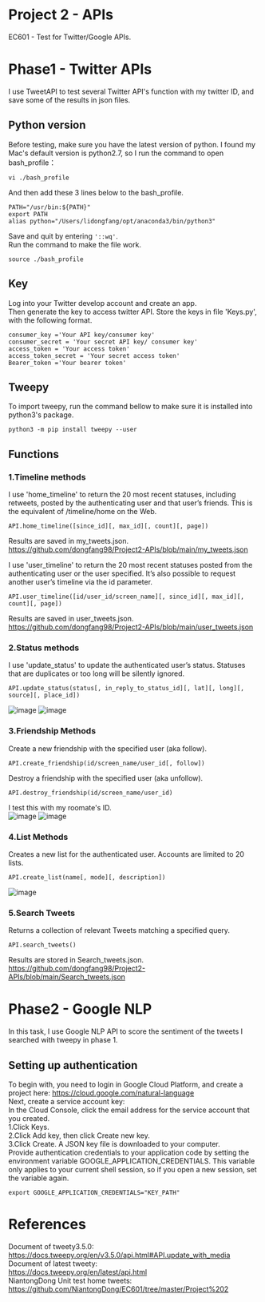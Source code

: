 # Project 2 - APIs
EC601 - Test for Twitter/Google APIs.  
# Phase1 - Twitter APIs
I use TweetAPI to test several Twitter API's function with my twitter ID, and save some of the results in json files.  
## Python version
Before testing, make sure you have the latest version of python. I found my Mac's default version is python2.7, so I run the command to open bash_profile：
```
vi ./bash_profile
```
And then add these 3 lines below to the bash_profile.  
```
PATH="/usr/bin:${PATH}"
export PATH
alias python="/Users/lidongfang/opt/anaconda3/bin/python3"
```
Save and quit by entering ```'::wq'```.  
Run the command to make the file work.  
```
source ./bash_profile
```
## Key
Log into your Twitter develop account and create an app.  
Then generate the key to access twitter API. Store the keys in file 'Keys.py', with the following format.  
```
consumer_key ='Your API key/consumer key'
consumer_secret = 'Your secret API key/ consumer key'
access_token = 'Your access token'
access_token_secret = 'Your secret access token'
Bearer_token ='Your bearer token'
```
## Tweepy
To import tweepy, run the command bellow to make sure it is installed into python3's package.
```
python3 -m pip install tweepy --user
```
## Functions
### 1.Timeline methods
I use 'home_timeline' to return the 20 most recent statuses, including retweets, posted by the authenticating user and that user’s friends. This is the equivalent of /timeline/home on the Web.  
```
API.home_timeline([since_id][, max_id][, count][, page])
```
Results are saved in my_tweets.json.  
https://github.com/dongfang98/Project2-APIs/blob/main/my_tweets.json

I use 'user_timeline' to return the 20 most recent statuses posted from the authenticating user or the user specified. It’s also possible to request another user’s timeline via the id parameter.  
```
API.user_timeline([id/user_id/screen_name][, since_id][, max_id][, count][, page])
```
Results are saved in user_tweets.json.  
https://github.com/dongfang98/Project2-APIs/blob/main/user_tweets.json

### 2.Status methods
I use 'update_status' to update the authenticated user’s status. Statuses that are duplicates or too long will be silently ignored.
```
API.update_status(status[, in_reply_to_status_id][, lat][, long][, source][, place_id])
```
![image](https://user-images.githubusercontent.com/78338843/134862590-6cf5f11f-40c2-4ff4-b35a-1bd8fb9d4cd6.png)
![image](https://user-images.githubusercontent.com/78338843/134862680-8fcd0464-1108-4839-9057-4163be7bd241.png)

### 3.Friendship Methods
Create a new friendship with the specified user (aka follow).  
```
API.create_friendship(id/screen_name/user_id[, follow])
```
Destroy a friendship with the specified user (aka unfollow).  
```
API.destroy_friendship(id/screen_name/user_id)
```
I test this with my roomate's ID.  
![image](https://user-images.githubusercontent.com/78338843/134863447-7875179c-1b58-4644-a5ad-c44297cdfeae.png)
![image](https://user-images.githubusercontent.com/78338843/134863407-37e7a92f-c85e-4295-887f-36169e74dc3d.png)

### 4.List Methods
Creates a new list for the authenticated user. Accounts are limited to 20 lists.  
```
API.create_list(name[, mode][, description])
```
![image](https://user-images.githubusercontent.com/78338843/134863879-0826fc5a-42ca-4362-9ab3-ff4a3d07e24a.png)

### 5.Search Tweets
Returns a collection of relevant Tweets matching a specified query.  
```
API.search_tweets()
```
Results are stored in Search_tweets.json.  
https://github.com/dongfang98/Project2-APIs/blob/main/Search_tweets.json
 
# Phase2 - Google NLP
In this task, I use Google NLP API to score the sentiment of the tweets I searched with tweepy in phase 1.  
## Setting up authentication
To begin with, you need to login in Google Cloud Platform, and create a project here: https://cloud.google.com/natural-language  
Next, create a service account key:  
In the Cloud Console, click the email address for the service account that you created.  
1.Click Keys.  
2.Click Add key, then click Create new key.  
3.Click Create. A JSON key file is downloaded to your computer.  
Provide authentication credentials to your application code by setting the environment variable GOOGLE_APPLICATION_CREDENTIALS. This variable only applies to your current shell session, so if you open a new session, set the variable again.
```
export GOOGLE_APPLICATION_CREDENTIALS="KEY_PATH"
```

# References
Document of tweety3.5.0:  
https://docs.tweepy.org/en/v3.5.0/api.html#API.update_with_media  
Document of latest tweety:  
https://docs.tweepy.org/en/latest/api.html  
NiantongDong Unit test home tweets:  
https://github.com/NiantongDong/EC601/tree/master/Project%202 
